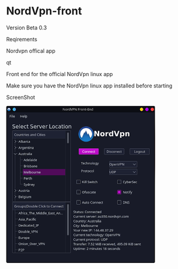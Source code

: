 # NordVpn-front
Version Beta 0.3

Reqirements

  Nordvpn offical app

  qt
  
Front end for the official NordVpn linux app

Make sure you have the NordVpn linux app installed before starting 

ScreenShot


![NordVpn=front](,readme/nordvpnfront.png)
